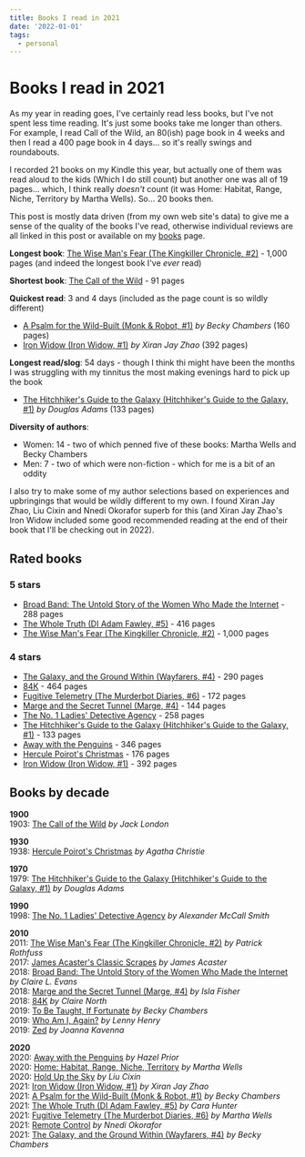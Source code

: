 ```yaml
---
title: Books I read in 2021
date: '2022-01-01'
tags:
  - personal
---
```


# Books I read in 2021

As my year in reading goes, I've certainly read less books, but I've not spent less time reading. It's just some books take me longer than others. For example, I read Call of the Wild, an 80(ish) page book in 4 weeks and then I read a 400 page book in 4 days… so it's really swings and roundabouts.

I recorded 21 books on my Kindle this year, but actually one of them was read aloud to the kids (Which I do still count) but another one was all of 19 pages… which, I think really _doesn't_ count (it was Home: Habitat, Range, Niche, Territory by Martha Wells). So… 20 books then.

This post is mostly data driven (from my own web site's data) to give me a sense of the quality of the books I've read, otherwise individual reviews are all linked in this post or available on my [books](https://remysharp.com/books/) page.

<!--more-->

**Longest book**: [The Wise Man's Fear (The Kingkiller Chronicle, #2)](/books/2021/the-wise-mans-fear-the-kingkiller-chronicle-2) - 1,000 pages (and indeed the longest book I've _ever_ read)

**Shortest book**: [The Call of the Wild](/books/2021/the-call-of-the-wild) - 91 pages

**Quickest read**: 3 and 4 days (included as the page count is so wildly different)

- [A Psalm for the Wild-Built (Monk & Robot, #1)](/books/2021/a-psalm-for-the-wild-built-monk-and-robot-1) _by Becky Chambers_ (160 pages)
- [Iron Widow (Iron Widow, #1)](/books/2021/iron-widow-iron-widow-1) _by Xiran Jay Zhao_ (392 pages)

**Longest read/slog**: 54 days - though I think thi might have been the months I was struggling with my tinnitus the most making evenings hard to pick up the book

- [The Hitchhiker's Guide to the Galaxy (Hitchhiker's Guide to the Galaxy, #1)](/books/2021/the-hitchhikers-guide-to-the-galaxy-hitchhikers-guide-to-the-galaxy-1) _by Douglas Adams_ (133 pages)

**Diversity of authors**:

- Women: 14 - two of which penned five of these books: Martha Wells and Becky Chambers
- Men: 7 - two of which were non-fiction - which for me is a bit of an oddity

I also try to make some of my author selections based on experiences and upbringings that would be wildly different to my own. I found Xiran Jay Zhao, Liu Cixin and Nnedi Okorafor superb for this (and Xiran Jay Zhao's Iron Widow included some good recommended reading at the end of their book that I'll be checking out in 2022).

## Rated books

### 5 stars

- [Broad Band: The Untold Story of the Women Who Made the Internet](/books/2021/broad-band-the-untold-story-of-the-women-who-made-the-internet) - 288 pages
- [The Whole Truth (DI Adam Fawley, #5)](/books/2021/the-whole-truth-di-adam-fawley-5) - 416 pages
- [The Wise Man's Fear (The Kingkiller Chronicle, #2)](/books/2021/the-wise-mans-fear-the-kingkiller-chronicle-2) - 1,000 pages

### 4 stars

- [The Galaxy, and the Ground Within (Wayfarers, #4)](/books/2021/the-galaxy-and-the-ground-within-wayfarers-4) - 290 pages
- [84K](/books/2021/84k) - 464 pages
- [Fugitive Telemetry (The Murderbot Diaries, #6)](/books/2021/fugitive-telemetry-the-murderbot-diaries-6) - 172 pages
- [Marge and the Secret Tunnel (Marge, #4)](/books/2021/marge-and-the-secret-tunnel-marge-4) - 144 pages
- [The No. 1 Ladies' Detective Agency](/books/2021/the-no-1-ladies-detective-agency) - 258 pages
- [The Hitchhiker's Guide to the Galaxy (Hitchhiker's Guide to the Galaxy, #1)](/books/2021/the-hitchhikers-guide-to-the-galaxy-hitchhikers-guide-to-the-galaxy-1) - 133 pages
- [Away with the Penguins](/books/2021/away-with-the-penguins) - 346 pages
- [Hercule Poirot's Christmas](/books/2021/hercule-poirots-christmas) - 176 pages
- [Iron Widow (Iron Widow, #1)](/books/2021/iron-widow-iron-widow-1) - 392 pages


## Books by decade

**1900**<br>
1903: [The Call of the Wild](/books/2021/the-call-of-the-wild) _by Jack London_<br>

**1930**<br>
1938: [Hercule Poirot's Christmas](/books/2021/hercule-poirots-christmas) _by Agatha Christie_<br>

**1970**<br>
1979: [The Hitchhiker's Guide to the Galaxy (Hitchhiker's Guide to the Galaxy, #1)](/books/2021/the-hitchhikers-guide-to-the-galaxy-hitchhikers-guide-to-the-galaxy-1) _by Douglas Adams_<br>

**1990**<br>
1998: [The No. 1 Ladies' Detective Agency](/books/2021/the-no-1-ladies-detective-agency) _by Alexander McCall Smith_<br>

**2010**<br>
2011: [The Wise Man's Fear (The Kingkiller Chronicle, #2)](/books/2021/the-wise-mans-fear-the-kingkiller-chronicle-2) _by Patrick Rothfuss_<br>
2017: [James Acaster's Classic Scrapes](/books/2021/james-acasters-classic-scrapes) _by James Acaster_<br>
2018: [Broad Band: The Untold Story of the Women Who Made the Internet](/books/2021/broad-band-the-untold-story-of-the-women-who-made-the-internet) _by Claire L. Evans_<br>
2018: [Marge and the Secret Tunnel (Marge, #4)](/books/2021/marge-and-the-secret-tunnel-marge-4) _by Isla Fisher_<br>
2018: [84K](/books/2021/84k) _by Claire North_<br>
2019: [To Be Taught, If Fortunate](/books/2021/to-be-taught-if-fortunate) _by Becky Chambers_<br>
2019: [Who Am I, Again?](/books/2021/who-am-i-again) _by Lenny Henry_<br>
2019: [Zed](/books/2021/zed) _by Joanna Kavenna_<br>

**2020**<br>
2020: [Away with the Penguins](/books/2021/away-with-the-penguins) _by Hazel Prior_<br>
2020: [Home: Habitat, Range, Niche, Territory](/books/2021/home-habitat-range-niche-territory) _by Martha Wells_<br>
2020: [Hold Up the Sky](/books/2021/hold-up-the-sky) _by Liu Cixin_<br>
2021: [Iron Widow (Iron Widow, #1)](/books/2021/iron-widow-iron-widow-1) _by Xiran Jay Zhao_<br>
2021: [A Psalm for the Wild-Built (Monk & Robot, #1)](/books/2021/a-psalm-for-the-wild-built-monk-and-robot-1) _by Becky Chambers_<br>
2021: [The Whole Truth (DI Adam Fawley, #5)](/books/2021/the-whole-truth-di-adam-fawley-5) _by Cara Hunter_<br>
2021: [Fugitive Telemetry (The Murderbot Diaries, #6)](/books/2021/fugitive-telemetry-the-murderbot-diaries-6) _by Martha Wells_<br>
2021: [Remote Control](/books/2021/remote-control) _by Nnedi Okorafor_<br>
2021: [The Galaxy, and the Ground Within (Wayfarers, #4)](/books/2021/the-galaxy-and-the-ground-within-wayfarers-4) _by Becky Chambers_<br>
